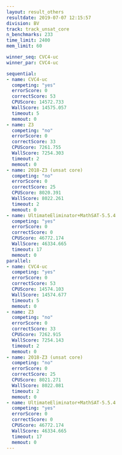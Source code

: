 ```yaml
---
layout: result_others
resultdate: 2019-07-07 12:15:57
division: BV
track: track_unsat_core
n_benchmarks: 233
time_limit: 2400
mem_limit: 60

winner_seq: CVC4-uc
winner_par: CVC4-uc

sequential:
- name: CVC4-uc
  competing: "yes"
  errorScore: 0
  correctScore: 53
  CPUScore: 14572.733
  WallScore: 14575.057
  timeout: 5
  memout: 0
- name: Z3
  competing: "no"
  errorScore: 0
  correctScore: 33
  CPUScore: 7261.755
  WallScore: 7254.303
  timeout: 2
  memout: 0
- name: 2018-Z3 (unsat core)
  competing: "no"
  errorScore: 0
  correctScore: 25
  CPUScore: 8020.391
  WallScore: 8022.261
  timeout: 2
  memout: 0
- name: UltimateEliminator+MathSAT-5.5.4
  competing: "yes"
  errorScore: 0
  correctScore: 0
  CPUScore: 46772.174
  WallScore: 46334.665
  timeout: 17
  memout: 0
parallel:
- name: CVC4-uc
  competing: "yes"
  errorScore: 0
  correctScore: 53
  CPUScore: 14574.103
  WallScore: 14574.677
  timeout: 5
  memout: 0
- name: Z3
  competing: "no"
  errorScore: 0
  correctScore: 33
  CPUScore: 7262.915
  WallScore: 7254.143
  timeout: 2
  memout: 0
- name: 2018-Z3 (unsat core)
  competing: "no"
  errorScore: 0
  correctScore: 25
  CPUScore: 8021.271
  WallScore: 8022.081
  timeout: 2
  memout: 0
- name: UltimateEliminator+MathSAT-5.5.4
  competing: "yes"
  errorScore: 0
  correctScore: 0
  CPUScore: 46772.174
  WallScore: 46334.665
  timeout: 17
  memout: 0
---
```

